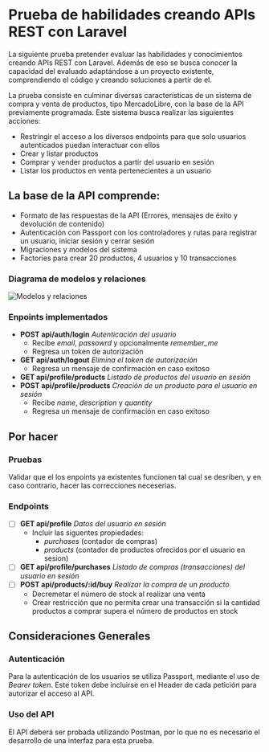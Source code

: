 # Prueba de habilidades creando APIs REST con Laravel

La siguiente prueba pretender evaluar las habilidades y conocimientos creando APIs REST con Laravel. Además de eso se busca conocer la capacidad del evaluado adaptándose a un proyecto existente, comprendiendo el código y creando soluciones a partir de el.

La prueba consiste en culminar diversas características de un sistema de compra y venta de productos, tipo MercadoLibre, con la base de la API previamente programada. Este sistema busca realizar las siguientes acciones:

- Restringir el acceso a los diversos endpoints para que solo usuarios autenticados puedan interactuar con ellos
- Crear y listar productos
- Comprar y vender productos a partir del usuario en sesión
- Listar los productos en venta pertenecientes a un usuario

## La base de la API comprende:

- Formato de las respuestas de la API (Errores, mensajes de éxito y devolución de contenido)
- Autenticación con Passport con los controladores y rutas para registrar un usuario, iniciar sesión y cerrar sesión
- Migraciones y modelos del sistema
- Factories para crear 20 productos, 4 usuarios y 10 transacciones

### Diagrama de modelos y relaciones

![Modelos y relaciones](https://i.ibb.co/VBnpmCq/Captura-de-pantalla-de-2021-07-08-03-38-18.png "Modelos y relaciones")


### Enpoints implementados

- __POST api/auth/login__ *Autenticación del usuario*
    - Recibe *email*, *passowrd* y opcionalmente *remember_me*
    - Regresa un token de autorización
- __GET api/auth/logout__ *Elimina el token de autorización*
    - Regresa un mensaje de confirmación en caso exitoso
- __GET api/profile/products__ *Listado de productos del usuario en sesión*
- __POST api/profile/products__ *Creación de un producto para el usuario en sesión*
    - Recibe *name*, *description* y *quantity*
    - Regresa un mensaje de confirmación en caso exitoso


## Por hacer

### Pruebas
Validar que el los enpoints ya existentes funcionen tal cual se desriben, y en caso contrario, hacer las correcciones neceserias.

### Endpoints
- [ ] __GET api/profile__ *Datos del usuario en sesión*
    - Incluir las siguentes propiedades:
        - *purchases* (contador de compras)
        - *products* (contador de productos ofrecidos por el usuario en sesion)
- [ ] __GET api/profile/purchases__ *Listado de compras (transacciones) del usuario en sesión*
- [ ] __POST api/products/:id/buy__ *Realizar la compra de un producto*
    - Decremetar el número de stock al realizar una venta
    - Crear restricción que no permita crear una transacción si la cantidad productos a comprar supera el número de productos en stock

## Consideraciones Generales

### Autenticación
Para la autenticación de los usuarios se utiliza Passport, mediante el uso de *Bearer token*.
Este token debe incluirse en el Header de cada petición para autorizar el acceso al API.

### Uso del API
El API deberá ser probada utilizando Postman, por lo que no es necesario el desarrollo de una interfaz para esta prueba.

